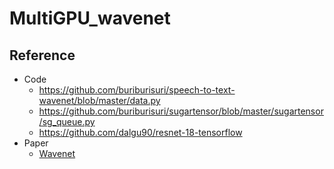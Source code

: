# MultiGPU_wavenet

Reference
---------
* Code
  + https://github.com/buriburisuri/speech-to-text-wavenet/blob/master/data.py
  + https://github.com/buriburisuri/sugartensor/blob/master/sugartensor/sg_queue.py
  + https://github.com/dalgu90/resnet-18-tensorflow
* Paper
  * [Wavenet](https://arxiv.org/pdf/1609.03499.pdf)
